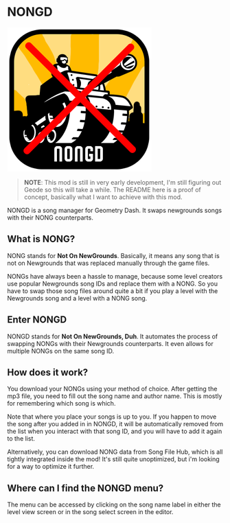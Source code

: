 # NONGD

<img src="logo.png" alt="NONGD logo" />

> **NOTE**: This mod is still in very early development, I'm still figuring out Geode so this will take a while. The README here is a proof of concept, basically what I want to achieve with this mod.

NONGD is a song manager for Geometry Dash. It swaps newgrounds songs with their NONG counterparts.

## What is NONG?

NONG stands for **Not On NewGrounds**. Basically, it means any song that is not on Newgrounds that was replaced manually through the game files. 

NONGs have always been a hassle to manage, because some level creators use popular Newgrounds song IDs and replace them with a NONG. So you have to swap those song files around quite a bit if you play a level with the Newgrounds song and a level with a NONG song.

## Enter NONGD

NONGD stands for **Not On NewGrounds, Duh**. It automates the process of swapping NONGs with their Newgrounds counterparts. It even allows for multiple NONGs on the same song ID.

## How does it work?

You download your NONGs using your method of choice. After getting the mp3 file, you need to fill out the song name and author name. This is mostly for remembering which song is which.

Note that where you place your songs is up to you. If you happen to move the song after you added in in NONGD, it will be automatically removed from the list when you interact with that song ID, and you will have to add it again to the list.

Alternatively, you can download NONG data from Song File Hub, which is all tightly integrated inside the mod! It's still quite unoptimized, but i'm looking for a way to optimize it further.

## Where can I find the NONGD menu?

The menu can be accessed by clicking on the song name label in either the level view screen or in the song select screen in the editor.